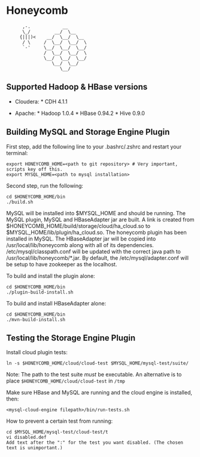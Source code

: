 Honeycomb
==================

```
      ,-.            __
      \_/         __/  \__
     {|||)<    __/  \__/  \__
      / \     /  \__/  \__/  \
      `-'     \__/  \__/  \__/
              /  \__/  \__/  \
              \__/  \__/  \__/
                 \__/  \__/
                    \__/

```


Supported Hadoop & HBase versions
---------------------------------

* Cloudera:
      * CDH 4.1.1

* Apache:
      * Hadoop 1.0.4
      * HBase 0.94.2
      * Hive 0.9.0

Building MySQL and Storage Engine Plugin
----------------------------------------

First step, add the following line to your .bashrc/.zshrc and restart your terminal:
    
    export HONEYCOMB_HOME=<path to git repository> # Very important, scripts key off this.
    export MYSQL_HOME=<path to mysql installation>

Second step, run the following:

    cd $HONEYCOMB_HOME/bin
    ./build.sh

MySQL will be installed into $MYSQL_HOME and should be running.
The MySQL plugin, MySQL and HBaseAdapter jar are built. 
A link is created from $HONEYCOMB_HOME/build/storage/cloud/ha_cloud.so to $MYSQL_HOME/lib/plugin/ha_cloud.so.
The honeycomb plugin has been installed in MySQL.
The HBaseAdapter jar will be copied into /usr/local/lib/honeycomb along with all of its dependencies. 
/etc/mysql/classpath.conf will be updated with the correct java path to /usr/local/lib/honeycomb/*.jar. 
By default, the /etc/mysql/adapter.conf will be setup to have zookeeper as the localhost.

To build and install the plugin alone:

    cd $HONEYCOMB_HOME/bin
    ./plugin-build-install.sh

To build and install HBaseAdapter alone:

    cd $HONEYCOMB_HOME/bin
    ./mvn-build-install.sh


Testing the Storage Engine Plugin
-----------------------------

Install cloud plugin tests:

    ln -s $HONEYCOMB_HOME/cloud/cloud-test $MYSQL_HOME/mysql-test/suite/

Note: The path to the test suite *must* be executable. An alternative is to place `$HONEYCOMB_HOME/cloud/cloud-test` in `/tmp`

Make sure HBase and MySQL are running and the cloud engine is installed, then:

    <mysql-cloud-engine filepath>/bin/run-tests.sh

How to prevent a certain test from running:
    
    cd $MYSQL_HOME/mysql-test/cloud-test/t
    vi disabled.def
    Add text after the ":" for the test you want disabled. (The chosen text is unimportant.)

